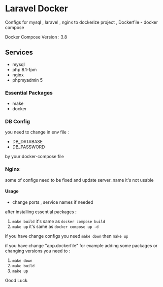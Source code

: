 # Laravel Docker
Configs for mysql , laravel , nginx to dockerize project , Dockerfile - docker compose 

Docker Compose Version : 3.8

## Services
- mysql
- php 8.1-fpm
- nginx
- phpmyadmin 5

### Essential Packages
- make
- docker

### DB Config

you need to change in env file :
- DB_DATABASE
- DB_PASSWORD

by your docker-compose file

### Nginx

some of configs need to be fixed and update
server_name it's not usable

#### Usage

- change ports , service names if needed

after installing essential packages :

1. `make build`
it's same as `docker compose build`
2. `make up`
it's same as `docker compose up -d`

if you have change configs you need
`make down`
then
`make up`

if you have change "app.dockerfile"
for example adding some packages or changing versions you need to :

1. `make down`
2. `make build`
3. `make up`


Good Luck.